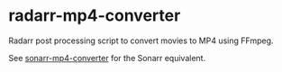 # radarr-mp4-converter
Radarr post processing script to convert movies to MP4 using FFmpeg.

See [sonarr-mp4-converter](https://github.com/ollieday/sonarr-mp4-converter) for the Sonarr equivalent.
